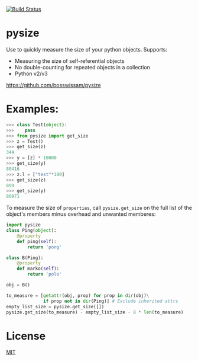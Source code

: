 [![Build Status](https://travis-ci.org/bosswissam/pysize.svg?branch=master)](https://travis-ci.org/bosswissam/pysize)

# pysize

Use to quickly measure the size of your python objects. Supports:
* Measuring the size of self-referential objects
* No double-counting for repeated objects in a collection
* Python v2/v3

<https://github.com/bosswissam/pysize>

# Examples:
```python
>>> class Test(object):
>>>    pass
>>> from pysize import get_size
>>> z = Test()
>>> get_size(z)
344
>>> y = [z] * 10000
>>> get_size(y)
80416
>>> z.l = ["test"*100]
>>> get_size(z)
899
>>> get_size(y)
80971
```

To measure the size of `properties`, call `pysize.get_size` on the full list
of the object's members minus overhead and unwanted memberes:
```python
import pysize
class Ping(object):
    @property
    def ping(self):
        return 'pong'

class B(Ping):
    @property
    def marko(self):
        return 'polo'

obj = B()

to_measure = [getattr(obj, prop) for prop in dir(obj)\
              if prop not in dir(Ping)] # Exclude inherited attrs
empty_list_size = pysize.get_size([])
pysize.get_size(to_measure) - empty_list_size - 8 * len(to_measure)
```

# License
[MIT](LICENSE.txt)
